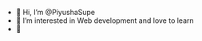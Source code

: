 - 👋 Hi, I’m @PiyushaSupe
- 👀 I’m interested in Web development and love to learn
- 🌱 


<!---
PiyushaSupe/PiyushaSupe is a ✨ special ✨ repository because its `README.md` (this file) appears on your GitHub profile.
You can click the Preview link to take a look at your changes.
--->
